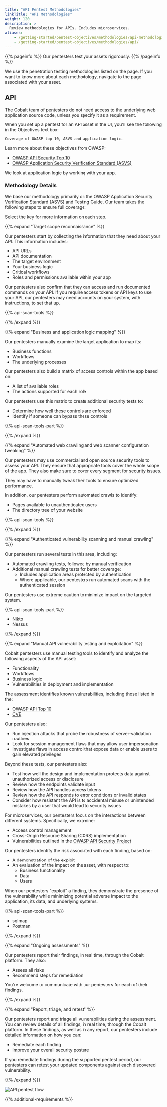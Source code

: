 ```yaml
---
title: "API Pentest Methodologies"
linkTitle: "API Methodologies"
weight: 120
description: >
  Review methodologies for APIs. Includes microservices.
aliases:
    - /getting-started/pentest-objectives/methodologies/api-methodologies/
    - /getting-started/pentest-objectives/methodologies/api/
---
```


{{% pageinfo %}}
Our pentesters test your assets rigorously.
{{% /pageinfo %}}

We use the penetration testing methodologies listed on the page. If you want to know more
about each methodology, navigate to the page associated with your asset.

## API

The Cobalt team of pentesters do not need access to the underlying web application source code,
unless you specify it as a requirement.

When you set up a pentest for an API asset in the UI, you'll see the following in the
Objectives text box:

```
Coverage of OWASP top 10, ASVS and application logic.
```

Learn more about these objectives from OWASP:

- [OWASP API Security Top 10](https://owasp.org/www-project-api-security)
- [OWASP Application Security Verification Standard (ASVS)](https://owasp.org/www-project-application-security-verification-standard)

We look at application logic by working with your app.

### Methodology Details

We base our methodology primarily on the OWASP Application Security Verification Standard (ASVS)
and Testing Guide. Our team takes the following steps to ensure full coverage:

Select the <i style="font-size:x-large; color: #0047AB" class="fas fa-chevron-right"></i> key for more information on each step.

{{% expand "Target scope reconnaissance" %}}
</br>

Our pentesters start by collecting the information that they need about your API. This information includes:

- API URLs
- API documentation
- The target environment
- Your business logic
- Critical workflows
- Roles and permissions available within your app

Our pentesters also confirm that they can access and run documented commands on
your API. If you require access tokens or API keys to use your API, our
pentesters may need accounts on your system, with instructions, to set that up.

{{% api-scan-tools %}}

{{% /expand %}}

{{% expand "Business and application logic mapping" %}}
</br>

Our pentesters manually examine the target application to map its:

- Business functions
- Workflows
- The underlying processes

Our pentesters also build a matrix of access controls within the app based on:

- A list of available roles
- The actions supported for each role

Our pentesters use this matrix to create additional security tests to:

- Determine how well these controls are enforced
- Identify if someone can bypass these controls

{{% api-scan-tools-part %}}

{{% /expand %}}

{{% expand "Automated web crawling and web scanner configuration tweaking" %}}
</br>

Our pentesters may use commercial and open source security tools to assess
your API. They ensure that appropriate tools cover the whole scope of the app.
They also make sure to cover every segment for security issues.

They may have to manually tweak their tools to ensure optimized performance. 

In addition, our pentesters perform automated crawls to identify:

- Pages available to unauthenticated users
- The directory tree of your website

{{% api-scan-tools %}}

{{% /expand %}}

{{% expand "Authenticated vulnerability scanning and manual crawling" %}}
</br>

Our pentesters run several tests in this area, including:

- Automated crawling tests, followed by manual verification
- Additional manual crawling tests for better coverage:
  - Includes application areas protected by authentication
  - Where applicable, our pentesters run automated scans with the authenticated session

Our pentesters use extreme caution to minimize impact on the targeted system.

{{% api-scan-tools-part %}}
- Nikto
- Nessus

{{% /expand %}}

{{% expand "Manual API vulnerability testing and exploitation" %}}
</br>

Cobalt pentesters use manual testing tools to identify and analyze the following aspects of the API asset:

- Functionality
- Workflows
- Business logic
- Vulnerabilities in deployment and implementation

The assessment identifies known vulnerabilities, including those listed in the:

- [OWASP API Top 10](https://owasp.org/www-project-api-security/)
- [CVE](https://cve.mitre.org/)

Our pentesters also:

- Run injection attacks that probe the robustness of server-validation routines
- Look for session management flaws that may allow user impersonation
- Investigate flaws in access control that expose data or enable users to gain elevated privileges

Beyond these tests, our pentesters also:

- Test how well the design and implementation protects data against unauthorized access or disclosure
- Review how the endpoints validate input
- Review how the API handles access tokens
- Review how the API responds to error conditions or invalid states
- Consider how resistant the API is to accidental misuse or unintended mistakes by a user that would lead to security issues

For microservices, our pentesters focus on the interactions between different systems. Specifically, we examine:

- Access control management
- Cross-Origin Resource Sharing (CORS) implementation
- Vulnerabilities outlined in the [OWASP API Security Project](https://owasp.org/www-project-api-security/)

Our pentesters identify the risk associated with each finding, based on:

- A demonstration of the exploit
- An evaluation of the impact on the asset, with respect to:
  - Business functionality
  - Data
  - Users

When our pentesters "exploit" a finding, they demonstrate the presence of the vulnerability
while minimizing potential adverse impact to the application, its data, and underlying systems.  

{{% api-scan-tools-part %}}
- sqlmap
- Postman

{{% /expand %}}

{{% expand "Ongoing assessments" %}}
</br>

Our pentesters report their findings, in real time, through the Cobalt platform.
They also:

- Assess all risks
- Recommend steps for remediation

You're welcome to communicate with our pentesters for each of their findings.

{{% /expand %}}

{{% expand "Report, triage, and retest" %}}
</br>

Our pentesters report and triage all vulnerabilities during the assessment. You
can review details of all findings, in real time, through the Cobalt platform.
In these findings, as well as in any report, our pentesters include detailed
information on how you can:

- Remediate each finding
- Improve your overall security posture

If you remediate findings during the supported pentest period, our pentesters
can retest your updated components against each discovered vulnerability.

{{% /expand %}}

![API pentest flow](/gsg/APIPentest.png)

{{% additional-requirements %}}
